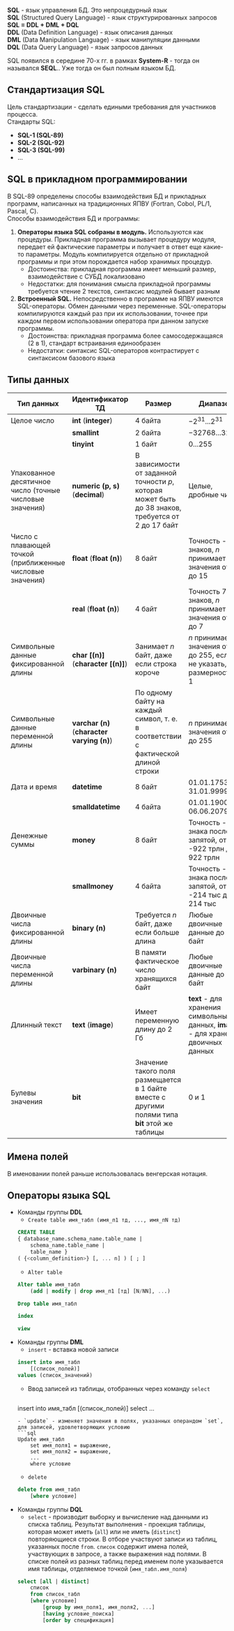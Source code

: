 **SQL** - язык управления БД. Это непроцедурный язык  
	**SQL** (Structured Query Language) - язык структурированных запросов  
	**SQL = DDL + DML + DQL**  
	**DDL** (Data Definition Language) - язык описания данных  
	**DML** (Data Manipulation Language) - язык манипуляции данными  
	**DQL** (Data Query Language) - язык запросов данных  
  
SQL появился в середине 70-х гг. в рамках **System-R** - тогда он назывался **SEQL**.. Уже тогда он был полным языком БД.  
## Стандартизация SQL
Цель стандартизации - сделать едиными требования для участников процесса.  
Стандарты SQL:
- **SQL-1 (SQL-89)**
- **SQL-2 (SQL-92)**
- **SQL-3 (SQL-99)**
- ...
## SQL в прикладном программировании
В SQL-89 определены способы взаимодействия БД и прикладных программ, написанных на традиционных ЯПВУ (Fortran, Cobol, PL/1, Pascal, C).  
Способы взаимодействия БД и программы:
1. **Операторы языка SQL собраны в модуль.** Используются как процедуры. Прикладная программа вызывает процедуру модуля, передает ей фактические параметры и получает в ответ еще какие-то параметры. Модуль компилируется отдельно от прикладной программы и при этом порождается набор хранимых процедур.
	- Достоинства: прикладная программа имеет меньший размер, взаимодействие с СУБД локализовано
	- Недостатки: для понимания смысла прикладной программы требуется чтение 2 текстов, синтаксис модулей бывает разным
2. **Встроенный SQL.** Непосредственно в программе на ЯПВУ имеются SQL-операторы. Обмен данными через переменные. SQL-операторы компилируются каждый раз при их использовании, точнее при каждом первом использовании оператора при данном запуске программы.
	  - Достоинства: прикладная программа более самосодержащаяся (2 в 1), стандарт встраивания единообразен
	  - Недостатки: синтаксис SQL-операторов контрастирует с синтаксисом базового языка
## Типы данных

| Тип данных                                                | Идентификатор ТД                            | Размер                                                                                             | Диапазон                                                                            |
| --------------------------------------------------------- | ------------------------------------------- | -------------------------------------------------------------------------------------------------- | ----------------------------------------------------------------------------------- |
| Целое число                                               | **int** (**integer**)                       | 4 байта                                                                                            | $-2^{31}...2^{31}$                                                                  |
|                                                           | **smallint**                                | 2 байта                                                                                            | $-32768...32768$                                                                    |
|                                                           | **tinyint**                                 | 1 байт                                                                                             | $0...255$                                                                           |
| Упакованное десятичное число (точные числовые значения)   | **numeric (p, s)** (**decimal**)            | В зависимости от заданной точности $p$, которая может быть до 38 знаков, требуется от 2 до 17 байт | Целые, дробные числа                                                                |
| Число с плавающей точкой (приближенные числовые значения) | **float** (**float (n)**)                   | 8 байт                                                                                             | Точность - 15 знаков, $n$ принимает значения от 8 до 15                             |
|                                                           | **real** (**float (n)**)                    | 4 байт                                                                                             | Точность 7 знаков, $n$ принимает значения от 1 до 7                                 |
| Символьные данные фиксированной длины                     | **char \[(n)\]** (**character \[(n)\]**)    | Занимает $n$ байт, даже если строка короче                                                         | $n$ принимает значения от 0 до 255, если $n$ не указать, то размерность - 1         |
| Символьные данные переменной длины                        | **varchar (n)** (**character varying (n)**) | По одному байту на каждый символ, т. е. в соответствии с фактической длиной строки                 | $n$ принимает значения от 1 до 255                                                  |
| Дата и время                                              | **datetime**                                | 8 байт                                                                                             | 01.01.1753 - 31.01.9999                                                             |
|                                                           | **smalldatetime**                           | 4 байта                                                                                            | 01.01.1900 - 06.06.2079                                                             |
| Денежные суммы                                            | **money**                                   | 8 байт                                                                                             | Точность - 4 знака после запятой, от -922 трлн до 922 трлн                          |
|                                                           | **smallmoney**                              | 4 байта                                                                                            | Точность - 4 знака после запятой, от -214 тыс до 214 тыс                            |
| Двоичные числа фиксированной длины                        | **binary (n)**                              | Требуется $n$ байт, даже если больше длина                                                         | Любые двоичные данные до 255 байт                                                   |
| Двоичные числа переменной длины                           | **varbinary (n)**                           | В памяти фактическое число хранящихся байт                                                         | Любые двоичные данные до 255 байт                                                   |
| Длинный текст                                             | **text** (**image**)                        | Имеет переменную длину до 2 Гб                                                                     | **text** - для хранения символьных данных, **image** - для хранения двоичных данных |
| Булевы значения                                           | **bit**                                     | Значение такого поля размещается в 1 байте вместе с другими полями типа **bit** этой же таблицы    | 0 и 1                                                                               |
## Имена полей
В именовании полей раньше использовалась венгерская нотация. 
## Операторы языка SQL
- Команды группы **DDL**
	- `Create table имя_табл (имя_п1 тд, ..., имя_пN тд)`
	```sql
	CREATE TABLE
	{ database_name.schema_name.table_name |
		schema_name.table_name |
		table_name }
	( {<column_definition>} [, ... n] ) [ ; ]
	```
	- `Alter table`
	```sql
	Alter table имя_табл
		(add | modify | drop имя_п1 [тд] [N/NN], ...)
	
	Drop table имя_табл
	
	index
	
	view
	```
- Команды группы **DML**
	- `insert` - вставка новой записи
	```sql
	insert into имя_табл
		[(список_полей)]
	values (список_значений)
	```
	- Ввод записей из таблицы, отобранных через команду `select`
		```sql
	insert into имя_табл
		[(список_полей)]
	select ...
	```
	- `update` - изменяет значения в полях, указанных операндом `set`, для записей, удовлетворяющих условию
	```sql
	Update имя_табл
		set имя_поля1 = выражение, 
		set имя_поля2 = выражение,
		...
		where условие
	```
	- `delete` 
	```sql
	delete from имя_табл
		[where условие]
	```
- Команды группы **DQL**
	- `select` - производит выборку и вычисление над данными из списка таблиц. Результат выполнения - проекция таблицы, которая может иметь (`all`) или не иметь (`distinct`) повторяющиеся строки. В отборе участвуют записи из таблиц, указанных после `from`. `список` содержит имена полей, участвующих в запросе, а также выражения над полями. В списке полей из разных таблиц перед именем поле указывается имя таблицы, отделяемое точкой (`имя_табл.имя_поля`)
	```sql
	select [all | distinct]
		список
		from список_табл
		[where условие] 
			[group by имя_поля1, имя_поля2, ...]
			[having условие_поиска]
			[order by спецификация]
	```